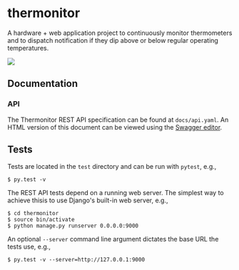 # thermonitor

A hardware + web application project to continuously monitor thermometers and to
dispatch notification if they dip above or below regular operating temperatures.

![](http://bpk-disk.s3.amazonaws.com/v1MVP.png)

## Documentation
### API
The Thermonitor REST API specification can be found at `docs/api.yaml`. An HTML
version of this document can be viewed using the
[Swagger editor](http://editor.swagger.io/).

## Tests
Tests are located in the `test` directory and can be run with `pytest`, e.g.,

    $ py.test -v

The REST API tests depend on a running web server. The simplest way to achieve
 thisis to use Django's built-in web server, e.g.,

    $ cd thermonitor
    $ source bin/activate
    $ python manage.py runserver 0.0.0.0:9000

An optional `--server` command line argument dictates the base URL the tests
use, e.g.,

    $ py.test -v --server=http://127.0.0.1:9000